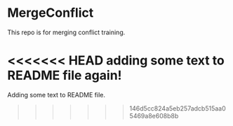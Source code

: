 # MergeConflict
This repo is for merging conflict training.

<<<<<<< HEAD
adding some text to README file again!
=======
Adding some text to README file.
>>>>>>> 146d5cc824a5eb257adcb515aa05469a8e608b8b
